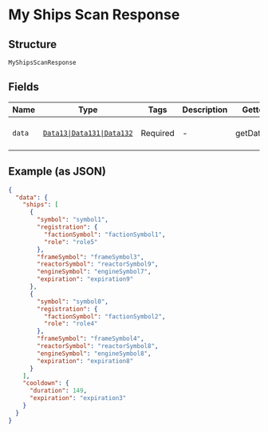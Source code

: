 
# My Ships Scan Response

## Structure

`MyShipsScanResponse`

## Fields

| Name | Type | Tags | Description | Getter | Setter |
|  --- | --- | --- | --- | --- | --- |
| `data` | [`Data13\|Data131\|Data132`]($m/) | Required | - | getData(): | setData( data): void |

## Example (as JSON)

```json
{
  "data": {
    "ships": [
      {
        "symbol": "symbol1",
        "registration": {
          "factionSymbol": "factionSymbol1",
          "role": "role5"
        },
        "frameSymbol": "frameSymbol3",
        "reactorSymbol": "reactorSymbol9",
        "engineSymbol": "engineSymbol7",
        "expiration": "expiration9"
      },
      {
        "symbol": "symbol0",
        "registration": {
          "factionSymbol": "factionSymbol2",
          "role": "role4"
        },
        "frameSymbol": "frameSymbol4",
        "reactorSymbol": "reactorSymbol8",
        "engineSymbol": "engineSymbol8",
        "expiration": "expiration8"
      }
    ],
    "cooldown": {
      "duration": 149,
      "expiration": "expiration3"
    }
  }
}
```

